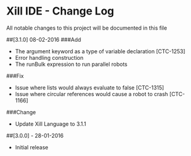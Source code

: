# Xill IDE - Change Log
All notable changes to this project will be documented in this file

##[3.1.0] 08-02-2016
###Add
- The argument keyword as a type of variable declaration [CTC-1253]
- Error handling construction
- The runBulk expression to run parallel robots

###Fix
- Issue where lists would always evaluate to false [CTC-1315]
- Issue where circular references would cause a robot to crash [CTC-1166]

###Change
- Update Xill Language to 3.1.1

##[3.0.0] - 28-01-2016
 - Initial release
